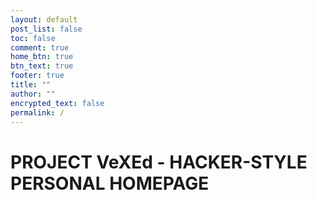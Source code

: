 ```yaml
---
layout: default
post_list: false
toc: false
comment: true
home_btn: true
btn_text: true
footer: true
title: ""
author: ""
encrypted_text: false
permalink: /
---
```


# PROJECT VeXEd - HACKER-STYLE PERSONAL HOMEPAGE


